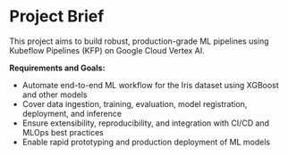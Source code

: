 # Project Brief

This project aims to build robust, production-grade ML pipelines using Kubeflow Pipelines (KFP) on Google Cloud Vertex AI.

**Requirements and Goals:**
- Automate end-to-end ML workflow for the Iris dataset using XGBoost and other models
- Cover data ingestion, training, evaluation, model registration, deployment, and inference
- Ensure extensibility, reproducibility, and integration with CI/CD and MLOps best practices
- Enable rapid prototyping and production deployment of ML models 